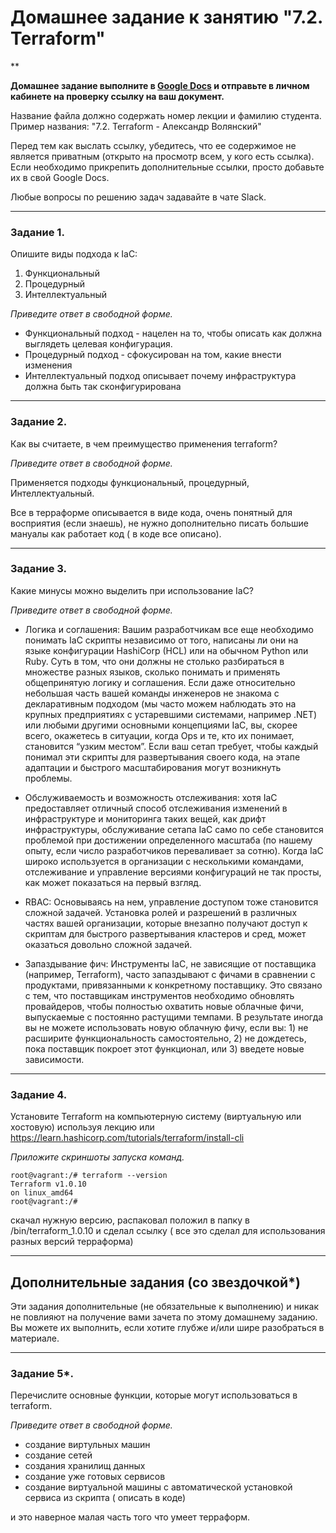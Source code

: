 # Домашнее задание к занятию "7.2. Terraform"

**

**Домашнее задание выполните в [Google Docs](https://docs.google.com/) и отправьте в личном кабинете на проверку ссылку на ваш документ.** 

Название файла должно содержать номер лекции и фамилию студента. Пример названия: "7.2. Terraform - Александр Волянский"

Перед тем как выслать ссылку, убедитесь, что ее содержимое не является приватным (открыто на просмотр всем, у кого есть ссылка). Если необходимо прикрепить дополнительные ссылки, просто добавьте их в свой Google Docs.

Любые вопросы по решению задач задавайте в чате Slack.

 ---

### Задание 1. 

Опишите виды подхода к IaC:
1. Функциональный
2. Процедурный 
3. Интеллектуальный

*Приведите ответ в свободной форме.*

* Функциональный подход - нацелен на то, чтобы описать как должна выглядеть целевая конфигурация.
* Процедурный подход - сфокусирован на том, какие внести изменения
* Интеллектуальный подход описывает почему инфраструктура должна быть так сконфигурирована

---

### Задание 2.

Как вы считаете, в чем преимущество применения terraform?

*Приведите ответ в свободной форме.*

Применяется подходы функциональный, процедурный, Интеллектуальный.

Все в терраформе описывается в виде кода, очень понятный для восприятия (если знаешь), не нужно дополнительно писать большие мануалы как работает код ( в коде все описано).

---

### Задание 3.

Какие минусы можно выделить при использование IaC?

*Приведите ответ в свободной форме.*
 
 * Логика и соглашения: Вашим разработчикам все еще необходимо понимать IaC скрипты независимо от того, написаны ли они на языке конфигурации HashiCorp (HCL) или на обычном Python или Ruby. Суть в том, что они должны не столько разбираться в множестве разных языков, сколько понимать и применять общепринятую логику и соглашения. Если даже относительно небольшая часть вашей команды инженеров не знакома с декларативным подходом (мы часто можем наблюдать это на крупных предприятиях с устаревшими системами, например .NET) или любыми другими основными концепциями IaC, вы, скорее всего, окажетесь в ситуации, когда Ops и те, кто их понимает, становится “узким местом”. Если ваш сетап требует, чтобы каждый понимал эти скрипты для развертывания своего кода, на этапе адаптации и быстрого масштабирования могут возникнуть проблемы.

* Обслуживаемость и возможность отслеживания: хотя IaC предоставляет отличный способ отслеживания изменений в инфраструктуре и мониторинга таких вещей, как дрифт инфраструктуры, обслуживание сетапа IaC само по себе становится проблемой при достижении определенного масштаба (по нашему опыту, если число разработчиков переваливает за сотню). Когда IaC широко используется в организации с несколькими командами, отслеживание и управление версиями конфигураций не так просты, как может показаться на первый взгляд.

* RBAC: Основываясь на нем, управление доступом тоже становится сложной задачей. Установка ролей и разрешений в различных частях вашей организации, которые внезапно получают доступ к скриптам для быстрого развертывания кластеров и сред, может оказаться довольно сложной задачей.

* Запаздывание фич: Инструменты IaC, не зависящие от поставщика (например, Terraform), часто запаздывают с фичами в сравнении с продуктами, привязанными к конкретному поставщику. Это связано с тем, что поставщикам инструментов необходимо обновлять провайдеров, чтобы полностью охватить новые облачные фичи, выпускаемые с постоянно растущими темпами. В результате иногда вы не можете использовать новую облачную фичу, если вы: 1) не расширите функциональность самостоятельно, 2) не дождетесь, пока поставщик покроет этот функционал, или 3) введете новые зависимости.

---

### Задание 4.

Установите Terraform на компьютерную систему (виртуальную или хостовую) используя лекцию или https://learn.hashicorp.com/tutorials/terraform/install-cli

*Приложите скриншоты запуска команд.*

```
root@vagrant:/# terraform --version
Terraform v1.0.10
on linux_amd64
root@vagrant:/#
```

скачал нужную версию, распаковал положил в папку в /bin/terraform_1.0.10 и сделал ссылку ( все это сделал для использования разных версий терраформа)

---

## Дополнительные задания (со звездочкой*)
Эти задания дополнительные (не обязательные к выполнению) и никак не повлияют на получение вами зачета по этому домашнему заданию. Вы можете их выполнить, если хотите глубже и/или шире разобраться в материале.

---

### Задание 5*.

Перечислите основные функции, которые могут использоваться в terraform.

*Приведите ответ в свободной форме.*

* создание виртульных машин
* создание сетей
* создания хранилищ данных
* создание уже готовых сервисов
* создание виртуальной машины с автоматической установкой сервиса из скрипта ( описать в коде)

и это наверное малая часть того что умеет терраформ.

